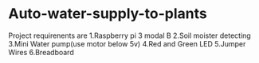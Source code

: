 # Auto-water-supply-to-plants
Project requirenents are
1.Raspberry pi 3 modal B
2.Soil moister detecting 
3.Mini Water pump(use motor below 5v)
4.Red and Green LED 
5.Jumper Wires
6.Breadboard
